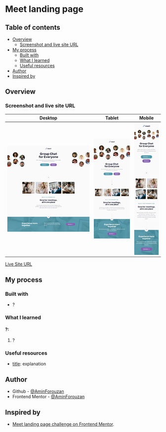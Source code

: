 # Meet landing page

## Table of contents

- [Overview](#overview)
  - [Screenshot and live site URL](#screenshot-and-live-site-url)
- [My process](#my-process)
  - [Built with](#built-with)
  - [What I learned](#what-i-learned)
  - [Useful resources](#useful-resources)
- [Author](#author)
- [Inspired by](#inspired-by)

## Overview

### Screenshot and live site URL

| Desktop                                     | Tablet                                    | Mobile                                    |
| ------------------------------------------- | ----------------------------------------- | ----------------------------------------- |
| ![desktop](/assets/desktop-screenshot.jpeg) | ![Tablet](/assets/tablet-screenshot.jpeg) | ![Mobile](/assets/mobile-screenshot.jpeg) |

[Live Site URL](Link)

## My process

### Built with

- ?

### What I learned

#### ?:

1. ?

### Useful resources

- [title](link): explanation

## Author

- Github - [@AminForouzan](https://github.com/AminForouzan)
- Frontend Mentor - [@AminForouzan](https://www.frontendmentor.io/profile/AminForouzan)

## Inspired by

- [Meet landing page challenge on Frontend Mentor](https://www.frontendmentor.io/challenges/meet-landing-page-rbTDS6OUR).
